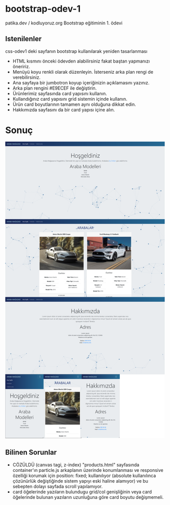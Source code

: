 # bootstrap-odev-1
patika.dev / kodluyoruz.org Bootstrap eğitiminin 1. ödevi 

## Istenilenler

css-odev1 deki sayfanın bootstrap kullanılarak yeniden tasarlanması
- HTML kısmını önceki ödevden alabilirsiniz fakat baştan yapmanızı öneririz.
- Menüyü koyu renkli olarak düzenleyin. İsterseniz arka plan rengi de verebilirsiniz.
- Ana sayfaya bir jumbotron koyup içeriğinizin açıklamasını yazınız.
- Arka plan rengini #E9ECEF ile değiştirin.
- Ürünlerimiz sayfasında card yapısını kullanın.
- Kullandığınız card yapısını grid sistemin içinde kullanın.
- Ürün card boyutlarının tamamen aynı olduğuna dikkat edin.
- Hakkımızda sayfasını da bir card yapısı içine alın.
# Sonuç
![resim](img/sonuc.png)

## Bilinen Sorunlar
- CÖZÜLDÜ (canvas tagi, z-index) "products.html" sayfasında container'ın particle.js arkaplanın üzerinde konumlanması ve responsive özelliği korumak için position: fixed; kullanılıyor (absolute kullanılınca çözünürlük değiştiğinde sistem yapıyı eski haline alamıyor) ve bu sebepten dolayı sayfada scroll yapılamıyor. 
- card öğelerinde yazıların bulundugu grid/col genişliğinin veya card öğelerinde bulunan yazıların uzunluğuna göre card boyutu değişmemeli.   
